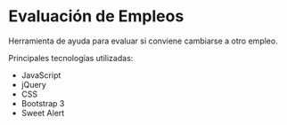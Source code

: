 # Evaluación de Empleos

Herramienta de ayuda para evaluar si conviene cambiarse a otro empleo.

Principales tecnologías utilizadas:
- JavaScript
- jQuery
- CSS
- Bootstrap 3
- Sweet Alert